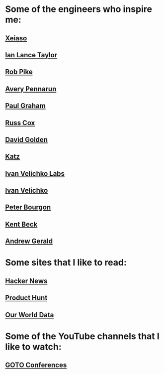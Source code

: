 # Some of the engineers who inspire me:

## [Xeiaso](https://xeiaso.net)
## [Ian Lance Taylor](https://www.airs.com/ian/)
## [Rob Pike](https://commandcenter.blogspot.com/)
## [Avery Pennarun](https://apenwarr.ca/log/)
## [Paul Graham](http://www.paulgraham.com)
## [Russ Cox](https://research.swtch.com/)
## [David Golden](https://xdg.me/)
## [Katz](https://github.com/katcipis/sophia)
## [Ivan Velichko Labs](https://labs.iximiuz.com/)
## [Ivan Velichko](https://iximiuz.com/en/)
## [Peter Bourgon](https://peter.bourgon.org/)
## [Kent Beck](https://tidyfirst.substack.com/)
## [Andrew Gerald](https://nf.wh3rd.net/)

# Some sites that I like to read:

## [Hacker News](https://news.ycombinator.com/)
## [Product Hunt](https://www.producthunt.com/)
## [Our World Data](https://ourworldindata.org/)

# Some of the YouTube channels that I like to watch:

## [GOTO Conferences](https://www.youtube.com/@GOTO-/featured)
